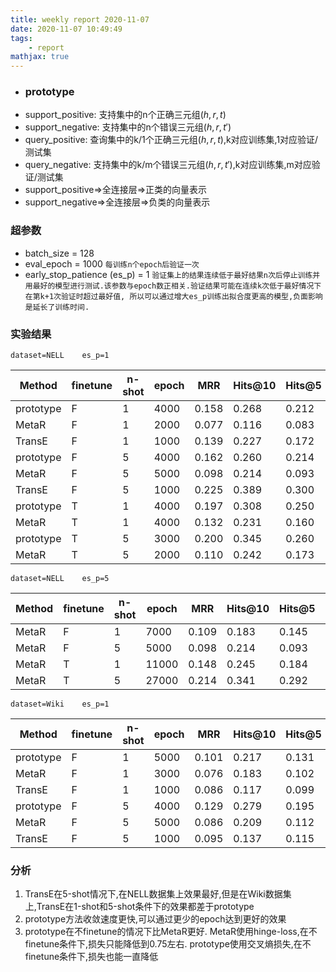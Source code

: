 ```yaml
---
title: weekly report 2020-11-07
date: 2020-11-07 10:49:49
tags: 
    - report
mathjax: true
---
```

- ### prototype
+ support_positive: 支持集中的n个正确三元组$(h,r,t)$
+ support_negative: 支持集中的n个错误三元组$(h,r,t')$
+ query_positive: 查询集中的k/1个正确三元组$(h,r,t)$,k对应训练集,1对应验证/测试集
+ query_negative: 支持集中的k/m个错误三元组$(h,r,t')$,k对应训练集,m对应验证/测试集
+ support_positive=>全连接层=>正类的向量表示
+ support_negative=>全连接层=>负类的向量表示

### 超参数
+ batch_size = 128
+ eval_epoch = 1000 ```每训练n个epoch后验证一次```
+ early_stop_patience (es_p) = 1 ```验证集上的结果连续低于最好结果n次后停止训练并用最好的模型进行测试.该参数与epoch数正相关.验证结果可能在连续k次低于最好情况下在第k+1次验证时超过最好值, 所以可以通过增大es_p训练出拟合度更高的模型,负面影响是延长了训练时间.```

### 实验结果

```dataset=NELL    es_p=1``` 

| Method    | finetune | n-shot | epoch | MRR   | Hits@10 | Hits@5 | Hits@1 |
| --------- | -------- | ------ | ----- | ----- | ------- | ------ | ------ |
| prototype | F        | 1      | 4000  | 0.158 | 0.268   | 0.212  | 0.102  |
| MetaR     | F        | 1      | 2000  | 0.077 | 0.116   | 0.083  | 0.044  |
| TransE    | F        | 1      | 1000  | 0.139 | 0.227   | 0.172  | 0.089  |
| prototype | F        | 5      | 4000  | 0.162 | 0.260   | 0.214  | 0.107  |
| MetaR     | F        | 5      | 5000  | 0.098 | 0.214   | 0.093  | 0.050  |
| TransE    | F        | 5      | 1000  | 0.225 | 0.389   | 0.300  | 0.144  |
| prototype | T        | 1      | 4000  | 0.197 | 0.308   | 0.250  | 0.136  |
| MetaR     | T        | 1      | 4000  | 0.132 | 0.231   | 0.160  | 0.084  |
| prototype | T        | 5      | 3000  | 0.200 | 0.345   | 0.260  | 0.136  |
| MetaR     | T        | 5      | 2000  | 0.110 | 0.242   | 0.173  | 0.052  |


```dataset=NELL    es_p=5``` 

| Method | finetune | n-shot | epoch | MRR   | Hits@10 | Hits@5 | Hits@1 |
| ------ | -------- | ------ | ----- | ----- | ------- | ------ | ------ |
| MetaR  | F        | 1      | 7000  | 0.109 | 0.183   | 0.145  | 0.054  |
| MetaR  | F        | 5      | 5000  | 0.098 | 0.214   | 0.093  | 0.050  |
| MetaR  | T        | 1      | 11000 | 0.148 | 0.245   | 0.184  | 0.101  |
| MetaR  | T        | 5      | 27000 | 0.214 | 0.341   | 0.292  | 0.143  |


```dataset=Wiki    es_p=1```

| Method    | finetune | n-shot | epoch | MRR   | Hits@10 | Hits@5 | Hits@1 |
| --------- | -------- | ------ | ----- | ----- | ------- | ------ | ------ |
| prototype | F        | 1      | 5000  | 0.101 | 0.217   | 0.131  | 0.049  |
| MetaR     | F        | 1      | 3000  | 0.076 | 0.183   | 0.102  | 0.026  |
| TransE    | F        | 1      | 1000  | 0.086 | 0.117   | 0.099  | 0.067  |
| prototype | F        | 5      | 4000  | 0.129 | 0.279   | 0.195  | 0.060  |
| MetaR     | F        | 5      | 5000  | 0.086 | 0.209   | 0.112  | 0.034  |
| TransE    | F        | 5      | 1000  | 0.095 | 0.137   | 0.115  | 0.072  |

### 分析
1. TransE在5-shot情况下,在NELL数据集上效果最好,但是在Wiki数据集上,TransE在1-shot和5-shot条件下的效果都差于prototype
2. prototype方法收敛速度更快,可以通过更少的epoch达到更好的效果
3. prototype在不finetune的情况下比MetaR更好. MetaR使用hinge-loss,在不finetune条件下,损失只能降低到0.75左右. prototype使用交叉熵损失,在不finetune条件下,损失也能一直降低


